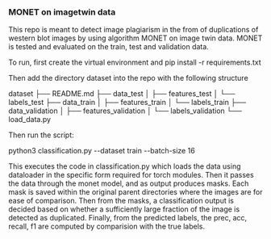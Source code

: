 ### MONET on imagetwin data

This repo is meant to detect image plagiarism in the from of duplications of western blot images by using algorithm MONET on image twin data. MONET is tested and evaluated on the train, test and validation data.

To run, first create the virtual environment and pip install -r requirements.txt

Then add the directory dataset into the repo with the following structure

dataset
├── README.md
├── data_test
│   ├── features_test
│   └── labels_test
├── data_train
│   ├── features_train
│   └── labels_train
├── data_validation
│   ├── features_validation
│   └── labels_validation
└── load_data.py

Then run the script:

python3 classification.py --dataset train --batch-size 16  

This executes the code in classification.py which loads the data using dataloader in the specific form required for torch modules. Then it passes the data through the monet model, and as output produces masks. Each mask is saved within the original parent directories where the images are for ease of comparison.  Then from the masks, a classification output is decided based on whether a sufficiently large fraction of the image is detected as duplicated. Finally, from the predicted labels, the prec, acc, recall, f1 are computed by comparision with the true labels.


